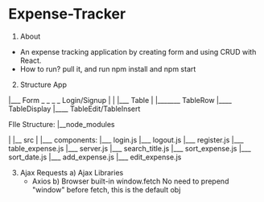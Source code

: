 # Expense-Tracker

1. About
- An expense tracking application by creating form and using CRUD with React.
- How to run?
  pull it, and run npm install and npm start
  
 
 2. Structure
 App
   
   |___ Form _ _ _ _ Login/Signup
   |                    |
   |___ Table           |
           |_______ TableRow
                        |____ TableDisplay
                        |____ TableEdit/TableInsert
                        
  FIle Structure:
    |__node_modules

|
|__ src
     |
     |___ components:
              |___ login.js
              |___ logout.js
              |___ register.js
              |___ table_expense.js
              |___ server.js
              |___ search_title.js
              |___ sort_expense.js
              |___ sort_date.js
              |___ add_expense.js
              |___ edit_expense.js
              

3. Ajax Requests
a) Ajax Libraries
      - Axios
b) Browser built-in window.fetch
No need to prepend "window" before fetch, this is the default obj






 
